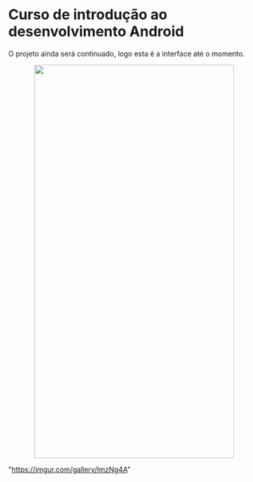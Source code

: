 ﻿# Curso de introdução ao desenvolvimento Android
 O projeto ainda será continuado, logo esta é a interface até o momento.
 
 
 
 
 
 <p align="center">
<img src="https://imgur.com/gallery/ImzNg4A" width="400" height="790"/>
</p>
 
 
"https://imgur.com/gallery/ImzNg4A"
